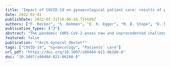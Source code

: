 ```yaml
---
title: "Impact of COVID-19 on gynaecological patient care: results of patient’s survey with 327 patients"
date: 2022-02-01
publishDate: 2022-05-31T16:00:44.755689Z
authors: ["F. Recker", "S. Dohmen", "E. K. Egger", "M. B. Stope", "D. Dimitrova", "D. Könsgen", "M. Ritter", "J. Sehouli", "M. Gadebusch Bondio", "A. Mustea"]
publication_types: ["2"]
abstract: "The pandemic SARS-CoV-2 poses new and unprecedented challenges for health care systems on a national and global level. Although the current situation has been going on for more than 1 year, there is limited data on the impact of the pandemic on general hospital and medical practice care. This survey captures the perspective of patients with gynaecological diseases of this impact."
featured: false
publication: "*Arch Gynecol Obstet*"
tags: ["COVID-19", "Gynaecology", "Patients’ care"]
url_pdf: "https://doi.org/10.1007/s00404-021-06280-8"
doi: "10.1007/s00404-021-06280-8"
---
```


